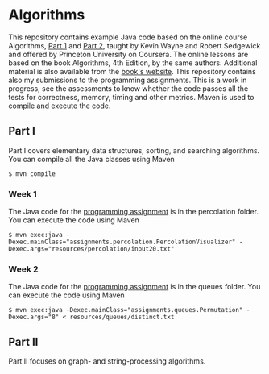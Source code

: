 Algorithms
==========

This repository contains example Java code based on the online course Algorithms, [Part 1](https://www.coursera.org/learn/algorithms-part1) and [Part 2](https://www.coursera.org/learn/algorithms-part2), taught by Kevin Wayne and Robert Sedgewick and offered by Princeton University on Coursera. The online lessons are based on the book Algorithms, 4th Edition, by the same authors. Additional material is also available from the [book's website](https://algs4.cs.princeton.edu/home/). This repository contains also my submissions to the programming assignments. This is a work in progress, see the assessments to know whether the code passes all the tests for correctness, memory, timing and other metrics. Maven is used to compile and execute the code.

## Part I
Part I covers elementary data structures, sorting, and searching algorithms. You can compile all the Java classes using Maven

```
$ mvn compile
```

### Week 1
The Java code for the [programming assignment](https://coursera.cs.princeton.edu/algs4/assignments/percolation/specification.php) is in the percolation folder. You can execute the code using Maven

```
$ mvn exec:java -Dexec.mainClass="assignments.percolation.PercolationVisualizer" -Dexec.args="resources/percolation/input20.txt"
```

### Week 2 
The Java code for the [programming assignment](https://coursera.cs.princeton.edu/algs4/assignments/queues/specification.php) is in the queues folder. You can execute the code using Maven

```
$ mvn exec:java -Dexec.mainClass="assignments.queues.Permutation" -Dexec.args="8" < resources/queues/distinct.txt
```

## Part II
Part II focuses on graph- and string-processing algorithms.